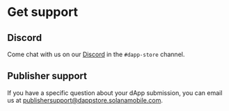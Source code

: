 
# Get support

## Discord

Come chat with us on our [Discord](https://discord.gg/solanamobile) in the `#dapp-store` channel.

## Publisher support

If you have a specific question about your dApp submission, you can email us at [publishersupport@dappstore.solanamobile.com](mailto:publishersupport@dappstore.solanamobile.com).